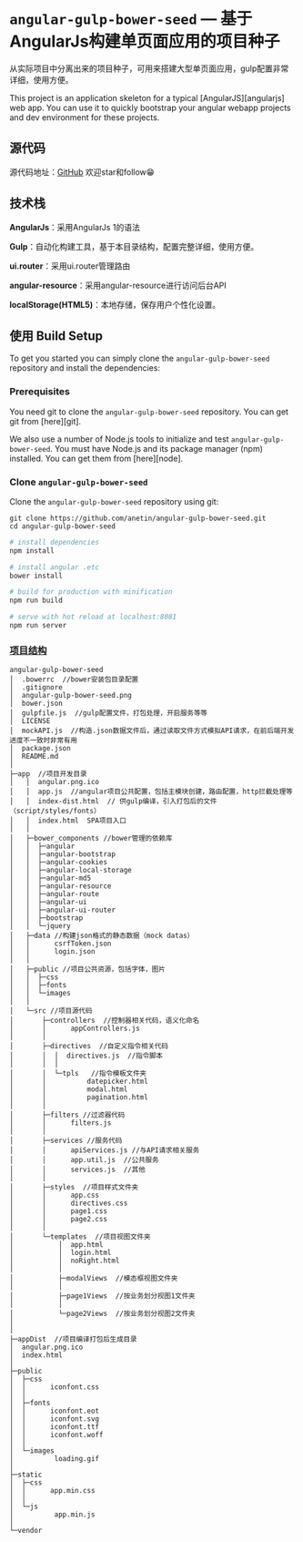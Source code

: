 # `angular-gulp-bower-seed` — 基于AngularJs构建单页面应用的项目种子
从实际项目中分离出来的项目种子，可用来搭建大型单页面应用，gulp配置非常详细，使用方便。

This project is an application skeleton for a typical [AngularJS][angularjs] web app. You can use it
to quickly bootstrap your angular webapp projects and dev environment for these projects.

## 源代码
源代码地址：[GitHub](https://github.com/anetin/angular-gulp-bower-seed)
欢迎star和follow😁


## 技术栈
**AngularJs**：采用AngularJs 1的语法

**Gulp**：自动化构建工具，基于本目录结构，配置完整详细，使用方便。

**ui.router**：采用ui.router管理路由

**angular-resource**：采用angular-resource进行访问后台API

**localStorage(HTML5)**：本地存储，保存用户个性化设置。



## 使用 Build Setup

To get you started you can simply clone the `angular-gulp-bower-seed` repository and install the dependencies:

### Prerequisites

You need git to clone the `angular-gulp-bower-seed` repository. You can get git from [here][git].

We also use a number of Node.js tools to initialize and test `angular-gulp-bower-seed`. You must have Node.js
and its package manager (npm) installed. You can get them from [here][node].

### Clone `angular-gulp-bower-seed`

Clone the `angular-gulp-bower-seed` repository using git:

```
git clone https://github.com/anetin/angular-gulp-bower-seed.git
cd angular-gulp-bower-seed
```

``` bash
# install dependencies
npm install

# install angular .etc
bower install

# build for production with minification
npm run build

# serve with hot reload at localhost:8081
npm run server
```

### [项目结构](https://github.com/Anetin/angular-gulp-bower-seed/blob/master/angular-gulp-bower-seed.png)
```
angular-gulp-bower-seed
│  .bowerrc  //bower安装包目录配置
│  .gitignore
│  angular-gulp-bower-seed.png
│  bower.json
│  gulpfile.js  //gulp配置文件，打包处理，开启服务等等
│  LICENSE
│  mockAPI.js  //构造.json数据文件后，通过读取文件方式模拟API请求，在前后端开发进度不一致时非常有用
│  package.json
│  README.md
│
├─app  //项目开发目录
│   │  angular.png.ico
│   │  app.js  //angular项目公共配置，包括主模块创建，路由配置，http拦截处理等
│   │  index-dist.html  // 供gulp编译，引入打包后的文件（script/styles/fonts）
│   │  index.html  SPA项目入口
│   │
│   ├─bower_components //bower管理的依赖库
│   │  ├─angular
│   │  ├─angular-bootstrap
│   │  ├─angular-cookies
│   │  ├─angular-local-storage
│   │  ├─angular-md5
│   │  ├─angular-resource
│   │  ├─angular-route
│   │  ├─angular-ui
│   │  ├─angular-ui-router
│   │  ├─bootstrap
│   │  └─jquery
│   ├─data //构建json格式的静态数据（mock datas）
│   │      csrfToken.json
│   │      login.json
│   │
│   ├─public //项目公共资源，包括字体，图片
│   │  ├─css
│   │  ├─fonts
│   │  └─images
│   │
│   └─src //项目源代码
│       ├─controllers  //控制器相关代码，语义化命名
│       │      appControllers.js
│       │
│       ├─directives  //自定义指令相关代码
│       │  │  directives.js  //指令脚本
│       │  │
│       │  └─tpls   //指令模板文件夹
│       │          datepicker.html
│       │          modal.html
│       │          pagination.html
│       │
│       ├─filters //过滤器代码
│       │      filters.js
│       │
│       ├─services //服务代码
│       │      apiServices.js //与API请求相关服务
│       │      app.util.js  //公共服务
│       │      services.js  //其他
│       │
│       ├─styles  //项目样式文件夹
│       │      app.css
│       │      directives.css
│       │      page1.css
│       │      page2.css
│       │
│       └─templates  //项目视图文件夹
│           │  app.html
│           │  login.html
│           │  noRight.html
│           │
│           ├─modalViews  //模态框视图文件夹
│           │
│           ├─page1Views  //按业务划分视图1文件夹
│           │
│           └─page2Views  //按业务划分视图2文件夹
│
│
├─appDist  //项目编译打包后生成目录
│  angular.png.ico
│  index.html
│
├─public
│  ├─css
│  │      iconfont.css
│  │
│  ├─fonts
│  │      iconfont.eot
│  │      iconfont.svg
│  │      iconfont.ttf
│  │      iconfont.woff
│  │
│  └─images
│          loading.gif
│
├─static
│  ├─css
│  │      app.min.css
│  │
│  └─js
│          app.min.js
│
└─vendor
```





